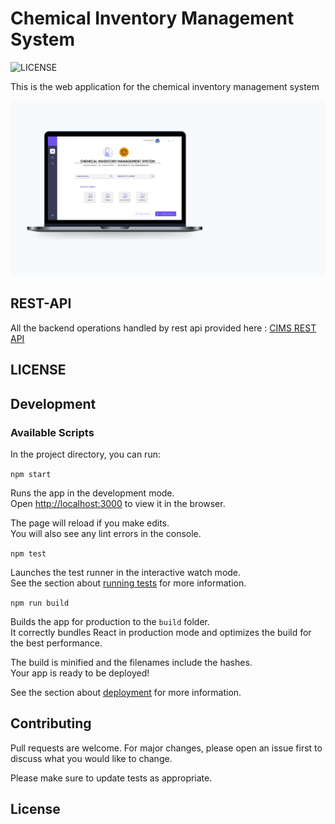 # Chemical Inventory Management System
![LICENSE](https://img.shields.io/github/license/tharinduRE/cims-web-app)

This is the web application for the chemical inventory management system 

![mockup-image](docs/mockup-image-1.png)

## REST-API

All the backend operations handled by rest api provided here :
[CIMS REST API](https://github.com/tharinduRE/cims-rest-api)

## LICENSE

## Development

### Available Scripts

In the project directory, you can run:

`npm start`

Runs the app in the development mode.<br />
Open [http://localhost:3000](http://localhost:3000) to view it in the browser.

The page will reload if you make edits.<br />
You will also see any lint errors in the console.

`npm test`

Launches the test runner in the interactive watch mode.<br />
See the section about [running tests](https://facebook.github.io/create-react-app/docs/running-tests) for more information.

`npm run build`

Builds the app for production to the `build` folder.<br />
It correctly bundles React in production mode and optimizes the build for the best performance.

The build is minified and the filenames include the hashes.<br />
Your app is ready to be deployed!

See the section about [deployment](https://facebook.github.io/create-react-app/docs/deployment) for more information.

## Contributing
Pull requests are welcome. For major changes, please open an issue first to discuss what you would like to change.

Please make sure to update tests as appropriate.

## License

